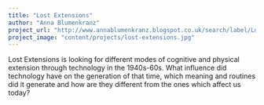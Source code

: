 ```yaml
---
title: "Lost Extensions"
author: "Anna Blumenkranz"
project_url: "http://www.annablumenkranz.blogspot.co.uk/search/label/Lost%20Extensions"
project_image: "content/projects/lost-extensions.jpg"
---
```


Lost Extensions is looking for different modes of cognitive and physical extension through technology in the 1940s-60s. What influence did technology have on the generation of that time, which meaning and routines did it generate and how are they different from the ones which affect us today?
